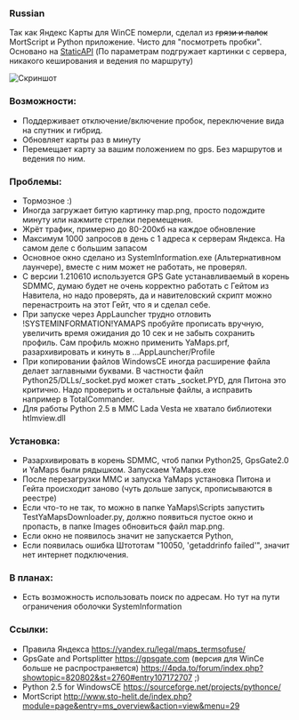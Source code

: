 ### Russian

Так как Яндекс Карты для WinCE померли, сделал из ~~грязи и палок~~ MortScript и Python приложение.
Чисто для "посмотреть пробки". Основано на <a href="https://yandex.ru/dev/maps/staticapi/?from=mapsapi">StaticAPI</a> (По параметрам подгружает картинки с сервера, никакого кеширования и ведения по маршруту)

![Скриншот](https://a.d-cd.net/EZjg1hW_TDggTagsTBEtMmeuz2o-960.jpg)

### Возможности:
- Поддерживает отключение/включение пробок, переключение вида на спутник и гибрид.
- Обновляет карты раз в минуту
- Перемещает карту за вашим положением по gps. Без маршрутов и ведения по ним.

### Проблемы:
- Тормозное :)
- Иногда загружает битую картинку map.png, просто подождите минуту или нажмите стрелки перемещения.
- Жрёт трафик, примерно до 80-200кб на каждое обновление
- Максимум 1000 запросов в день с 1 адреса к серверам Яндекса. На самом деле с большим запасом
- Основное окно сделано из SystemInformation.exe (Альтернативном лаунчере), вместе с ним может не работать, не проверял.
- С версии 1.210610 используется GPS Gate устанавливаемый в корень SDMMC, думаю будет не очень корректно работать с Гейтом из Навитела, но надо проверять, да и навителовский скрипт можно перенастроить на этот Гейт, что я и сделал себе.
- При запуске через AppLauncher трудно отловить !SYSTEMINFORMATION!YAMAPS пробуйте прописать вручную, увеличить время ожидания до 10 сек и не забыть сохранить профиль. Сам профиль можно применить YaMaps.prf, разархивировать и кинуть в ...AppLauncher/Profile
- При копировании файлов WindowsCE иногда расширение файла делает заглавными буквами. В частности файл Python25/DLLs/_socket.pyd может стать _socket.PYD, для Питона это критично. Надо проверить и остальные файлы, а исправить например в TotalCommander.
- Для работы Python 2.5 в ММС Lada Vesta не хватало библиотеки htlmview.dll

### Установка:
- Разархивировать в корень SDMMC, чтоб папки Python25, GpsGate2.0 и YaMaps были рядышком. Запускаем YaMaps.exe
- После перезагрузки ММС и запуска YaMaps установка Питона и Гейта происходит заново (чуть дольше запуск, прописываются в реестре)
- Если что-то не так, то можно в папке YaMaps\Scripts запустить TestYaMapsDownloader.py, должно появиться пустое окно и пропасть, в папке Images обновиться файл map.png.
- Если окно не появилось значит не запускается Python,
- Если появилась ошибка Штототам "10050, 'getaddrinfo failed'", значит нет интернет подключения.

### В планах:
- Есть возможность использовать поиск по адресам. Но тут на пути ограничения оболочки SystemInformation

### Ссылки:
- Правила Яндекса https://yandex.ru/legal/maps_termsofuse/
- GpsGate and Portsplitter https://gpsgate.com (версия для WinCe больше не распространяется) https://4pda.to/forum/index.php?showtopic=820802&st=2760#entry107172707 ;)
- Python 2.5 for WindowsCE https://sourceforge.net/projects/pythonce/
- MortScript http://www.sto-helit.de/index.php?module=page&entry=ms_overview&action=view&menu=29
